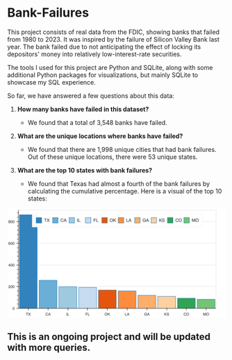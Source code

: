 # Bank-Failures

This project consists of real data from the FDIC, showing banks that failed from 1980 to 2023. It was inspired by the failure of Silicon Valley Bank last year. The bank failed due to not anticipating the effect of locking its depositors' money into relatively low-interest-rate securities.

The tools I used for this project are Python and SQLite, along with some additional Python packages for visualizations, but mainly SQLite to showcase my SQL experience.

So far, we have answered a few questions about this data:

1. **How many banks have failed in this dataset?**
   - We found that a total of 3,548 banks have failed.

2. **What are the unique locations where banks have failed?**
   - We found that there are 1,998 unique cities that had bank failures. Out of these unique locations, there were 53 unique states.

3. **What are the top 10 states with bank failures?**
   - We found that Texas had almost a fourth of the bank failures by calculating the cumulative percentage. Here is a visual of the top 10 states:

![Top 10 Bank Failures](Top_10_Bank_Failures.png)

## This is an ongoing project and will be updated with more queries.
